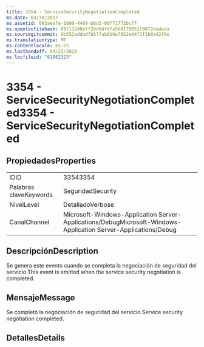 ```yaml
---
title: 3354 - ServiceSecurityNegotiationCompleted
ms.date: 03/30/2017
ms.assetid: 093aeefe-1609-4409-b6d2-00f71772bcf7
ms.openlocfilehash: 89f13240eff26d64fdfa568170051f9872dadada
ms.sourcegitcommit: 9b552addadfb57fab0b9e7852ed4f1f1b8a42f8e
ms.translationtype: MT
ms.contentlocale: es-ES
ms.lasthandoff: 04/23/2019
ms.locfileid: "61962323"
---
```

# <a name="3354---servicesecuritynegotiationcompleted"></a><span data-ttu-id="19469-102">3354 - ServiceSecurityNegotiationCompleted</span><span class="sxs-lookup"><span data-stu-id="19469-102">3354 - ServiceSecurityNegotiationCompleted</span></span>
## <a name="properties"></a><span data-ttu-id="19469-103">Propiedades</span><span class="sxs-lookup"><span data-stu-id="19469-103">Properties</span></span>  
  
|||  
|-|-|  
|<span data-ttu-id="19469-104">ID</span><span class="sxs-lookup"><span data-stu-id="19469-104">ID</span></span>|<span data-ttu-id="19469-105">3354</span><span class="sxs-lookup"><span data-stu-id="19469-105">3354</span></span>|  
|<span data-ttu-id="19469-106">Palabras clave</span><span class="sxs-lookup"><span data-stu-id="19469-106">Keywords</span></span>|<span data-ttu-id="19469-107">Seguridad</span><span class="sxs-lookup"><span data-stu-id="19469-107">Security</span></span>|  
|<span data-ttu-id="19469-108">Nivel</span><span class="sxs-lookup"><span data-stu-id="19469-108">Level</span></span>|<span data-ttu-id="19469-109">Detallado</span><span class="sxs-lookup"><span data-stu-id="19469-109">Verbose</span></span>|  
|<span data-ttu-id="19469-110">Canal</span><span class="sxs-lookup"><span data-stu-id="19469-110">Channel</span></span>|<span data-ttu-id="19469-111">Microsoft-Windows-Application Server-Applications/Debug</span><span class="sxs-lookup"><span data-stu-id="19469-111">Microsoft-Windows-Application Server-Applications/Debug</span></span>|  
  
## <a name="description"></a><span data-ttu-id="19469-112">Descripción</span><span class="sxs-lookup"><span data-stu-id="19469-112">Description</span></span>  
 <span data-ttu-id="19469-113">Se genera este evento cuando se completa la negociación de seguridad del servicio.</span><span class="sxs-lookup"><span data-stu-id="19469-113">This event is emitted when the service security negotiation is completed.</span></span>  
  
## <a name="message"></a><span data-ttu-id="19469-114">Mensaje</span><span class="sxs-lookup"><span data-stu-id="19469-114">Message</span></span>  
 <span data-ttu-id="19469-115">Se completó la negociación de seguridad del servicio.</span><span class="sxs-lookup"><span data-stu-id="19469-115">Service security negotiation completed.</span></span>  
  
## <a name="details"></a><span data-ttu-id="19469-116">Detalles</span><span class="sxs-lookup"><span data-stu-id="19469-116">Details</span></span>
